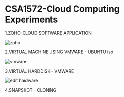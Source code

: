 # CSA1572-Cloud Computing Experiments

1.ZOHO-CLOUD SOFTWARE APPLICATION

![zoho](https://user-images.githubusercontent.com/114140750/218517285-63d81e87-fa41-48b4-9f3e-ea75fb1efd40.jpg)

2.VIRTUAL MACHINE USING VMWARE - UBUNTU iso

![vmware](https://user-images.githubusercontent.com/114140750/218518222-84ad0ee9-5122-42fe-98f2-fc5d3d642607.jpg)

3.VIRTUAL HARDDISK - VMWARE

![edit hardware](https://user-images.githubusercontent.com/114140750/218518701-c6a71f92-c52c-4a76-876b-54972597c274.jpg)

4.SNAPSHOT - CLONING


